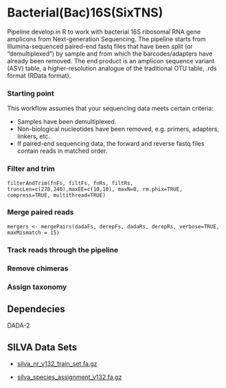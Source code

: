 # Bacterial(Bac)16S(SixTNS)
Pipeline develop in R to work with bacterial 16S ribosomal RNA gene amplicons from Next-generation Sequencing.
The pipeline starts from Illumina-sequenced paired-end fastq files that have been split (or “demultiplexed”) by sample and from which the barcodes/adapters have already been removed. The end product is an amplicon sequence variant (ASV) table, a higher-resolution analogue of the traditional OTU table, .rds format (RData format). 

### Starting point

This workflow assumes that your sequencing data meets certain criteria:

* Samples have been demultiplexed.
* Non-biological nucleotides have been removed, e.g. primers, adapters, linkers, etc.
* If paired-end sequencing data, the forward and reverse fastq files contain reads in matched order.


### Filter and trim
```
filterAndTrim(fnFs, filtFs, fnRs, filtRs, truncLen=c(270,240),maxEE=c(10,10), maxN=0, rm.phix=TRUE, compress=TRUE, multithread=TRUE)
```
  

### Merge paired reads
```
mergers <- mergePairs(dadaFs, derepFs, dadaRs, derepRs, verbose=TRUE, maxMismatch = 15)
```

### Track reads through the pipeline

### Remove chimeras

### Assign taxonomy

## Dependecies
DADA-2

## SILVA Data Sets
* [silva_nr_v132_train_set.fa.gz](https://zenodo.org/record/1172783/files/silva_nr_v132_train_set.fa.gz?download=1)

* [silva_species_assignment_v132.fa.gz](https://zenodo.org/record/1172783/files/silva_species_assignment_v132.fa.gz?download=1)


